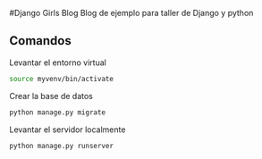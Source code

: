 #Django Girls Blog
Blog de ejemplo para taller de Django y python

## Comandos 
Levantar el entorno virtual 
```sh
source myvenv/bin/activate
```

Crear la base de datos
```sh
python manage.py migrate
```

Levantar el servidor localmente 
```sh
python manage.py runserver
```

